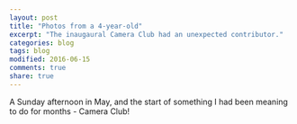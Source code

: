 ```yaml
---
layout: post
title: "Photos from a 4-year-old"
excerpt: "The inaugaural Camera Club had an unexpected contributor."
categories: blog
tags: blog
modified: 2016-06-15
comments: true
share: true
---
```


A Sunday afternoon in May, and the start of something I had been meaning to do for months - Camera Club!


